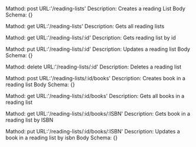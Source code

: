 Mathod: post
URL:'/reading-lists'
Description: Creates a reading List
Body Schema: {}

Mathod: get
URL:'/reading-lists'
Description: Gets all reading lists

Mathod: get
URL:'/reading-lists/:id'
Description: Gets reading list by id

Mathod: put
URL:'/reading-lists/:id'
Description: Updates a reading list
Body Schema: {}

Mathod: delete
URL:'/reading-lists/:id'
Description: Deletes a reading list

Mathod: post
URL:'/reading-lists/:id/books'
Description: Creates book in a reading list
Body Schema: {}

Mathod: get
URL:'/reading-lists/:id/books'
Description: Gets all books in a reading list

Mathod: get
URL:'/reading-lists/:id/books/:ISBN'
Description: Gets book in a reading list by ISBN

Mathod: put
URL:'/reading-lists/:id/books/:ISBN'
Description: Updates a book in a reading list by isbn
Body Schema: {}